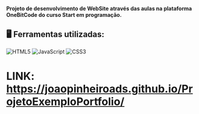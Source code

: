 #### Projeto de desenvolvimento de WebSite através das aulas na plataforma OneBitCode do curso Start em programação.


## 🖥️ Ferramentas utilizadas:

![HTML5](https://img.shields.io/badge/html5-%23E34F26.svg?style=for-the-badge&logo=html5&logoColor=white)  ![JavaScript](https://img.shields.io/badge/javascript-%23323330.svg?style=for-the-badge&logo=javascript&logoColor=%23F7DF1E)  ![CSS3](https://img.shields.io/badge/css3-%231572B6.svg?style=for-the-badge&logo=css3&logoColor=white)

# LINK: https://joaopinheiroads.github.io/ProjetoExemploPortfolio/
